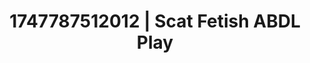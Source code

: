 ---
categories:
- Fantasy surrenderSlow strip tease
- BookTok after dark
- Self-pleasure
- Ethereal kink
- Public sex
image: /assets/images/1747787512012.jpg
layout: post
seo:
  description: Featured content with sensual ABDL Play, Scat Fetish. HD images available.
  keywords: ABDL Play, Scat Fetish
  og_image: /assets/images/1747787512012.jpg
  schema_type: VisualArtwork
tags:
- '#1747787512012'
- Scat Fetish
- ABDL Play
title: 1747787512012 | Scat Fetish ABDL Play
---